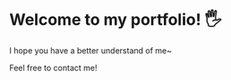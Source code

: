 # Welcome to my portfolio! 🖐

I hope you have a better understand of me~ 

Feel free to contact me!

